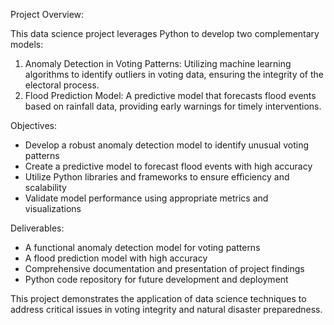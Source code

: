 Project Overview:

This data science project leverages Python to develop two complementary models:

1. Anomaly Detection in Voting Patterns: Utilizing machine learning algorithms to identify outliers in voting data, ensuring the integrity of the electoral process.
2. Flood Prediction Model: A predictive model that forecasts flood events based on rainfall data, providing early warnings for timely interventions.

Objectives:

- Develop a robust anomaly detection model to identify unusual voting patterns
- Create a predictive model to forecast flood events with high accuracy
- Utilize Python libraries and frameworks to ensure efficiency and scalability
- Validate model performance using appropriate metrics and visualizations

Deliverables:

- A functional anomaly detection model for voting patterns
- A flood prediction model with high accuracy
- Comprehensive documentation and presentation of project findings
- Python code repository for future development and deployment

This project demonstrates the application of data science techniques to address critical issues in voting integrity and natural disaster preparedness.
 
